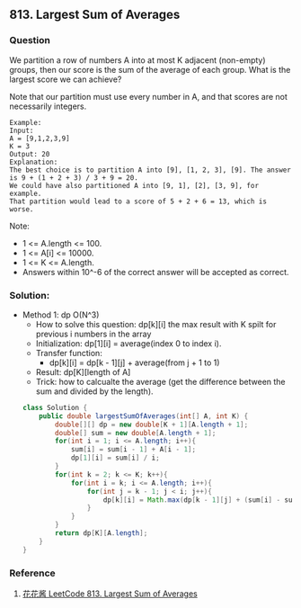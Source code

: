 ## 813. Largest Sum of Averages

### Question
We partition a row of numbers A into at most K adjacent (non-empty) groups, then our score is the sum of the average of each group. What is the largest score we can achieve?

Note that our partition must use every number in A, and that scores are not necessarily integers.

```
Example:
Input: 
A = [9,1,2,3,9]
K = 3
Output: 20
Explanation: 
The best choice is to partition A into [9], [1, 2, 3], [9]. The answer is 9 + (1 + 2 + 3) / 3 + 9 = 20.
We could have also partitioned A into [9, 1], [2], [3, 9], for example.
That partition would lead to a score of 5 + 2 + 6 = 13, which is worse.
```
 
Note:
* 1 <= A.length <= 100.
* 1 <= A[i] <= 10000.
* 1 <= K <= A.length.
* Answers within 10^-6 of the correct answer will be accepted as correct.

### Solution:
* Method 1: dp O(N^3)
    * How to solve this question: dp[k][i] the max result with K spilt for previous i numbers in the array
    * Initialization: dp[1][i] = average(index 0 to index i).
    * Transfer function:
        * dp[k][i] = dp[k - 1][j] + average(from j + 1 to 1)
    * Result: dp[K][length of A]
    * Trick: how to calcualte the average (get the difference between the sum and divided by the length).
    ```Java
    class Solution {
        public double largestSumOfAverages(int[] A, int K) {
            double[][] dp = new double[K + 1][A.length + 1];
            double[] sum = new double[A.length + 1];
            for(int i = 1; i <= A.length; i++){
                sum[i] = sum[i - 1] + A[i - 1];
                dp[1][i] = sum[i] / i;
            }
            for(int k = 2; k <= K; k++){
                for(int i = k; i <= A.length; i++){
                    for(int j = k - 1; j < i; j++){
                        dp[k][i] = Math.max(dp[k - 1][j] + (sum[i] - sum[j]) / (i - j), dp[k][i]);
                    }
                }
            }
            return dp[K][A.length];
        }
    }
    ```

### Reference
1. [花花酱 LeetCode 813. Largest Sum of Averages](http://zxi.mytechroad.com/blog/dynamic-programming/leetcode-813-largest-sum-of-averages/)